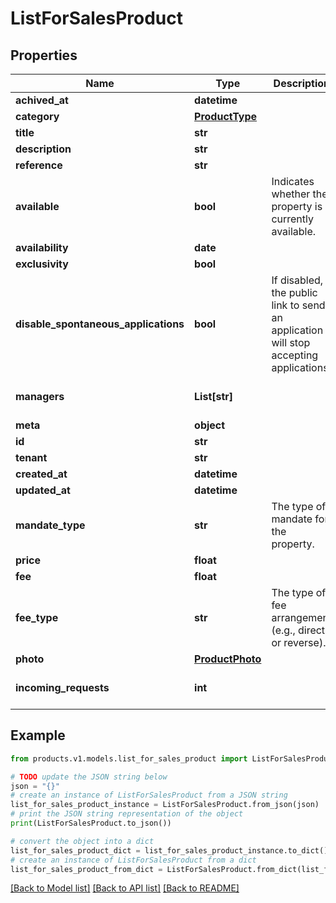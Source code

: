 # ListForSalesProduct


## Properties

Name | Type | Description | Notes
------------ | ------------- | ------------- | -------------
**achived_at** | **datetime** |  | [optional] 
**category** | [**ProductType**](ProductType.md) |  | [optional] 
**title** | **str** |  | [optional] 
**description** | **str** |  | [optional] 
**reference** | **str** |  | [optional] 
**available** | **bool** | Indicates whether the property is currently available. | [optional] [default to True]
**availability** | **date** |  | [optional] 
**exclusivity** | **bool** |  | [optional] 
**disable_spontaneous_applications** | **bool** | If disabled, the public link to send an application will stop accepting applications. | [optional] [default to False]
**managers** | **List[str]** |  | [optional] [default to []]
**meta** | **object** |  | [optional] 
**id** | **str** |  | 
**tenant** | **str** |  | 
**created_at** | **datetime** |  | 
**updated_at** | **datetime** |  | 
**mandate_type** | **str** | The type of mandate for the property. | [optional] [default to 'sales']
**price** | **float** |  | [optional] 
**fee** | **float** |  | [optional] 
**fee_type** | **str** | The type of fee arrangement (e.g., direct or reverse). | [optional] [default to 'direct']
**photo** | [**ProductPhoto**](ProductPhoto.md) |  | [optional] 
**incoming_requests** | **int** |  | [optional] [default to 0]

## Example

```python
from products.v1.models.list_for_sales_product import ListForSalesProduct

# TODO update the JSON string below
json = "{}"
# create an instance of ListForSalesProduct from a JSON string
list_for_sales_product_instance = ListForSalesProduct.from_json(json)
# print the JSON string representation of the object
print(ListForSalesProduct.to_json())

# convert the object into a dict
list_for_sales_product_dict = list_for_sales_product_instance.to_dict()
# create an instance of ListForSalesProduct from a dict
list_for_sales_product_from_dict = ListForSalesProduct.from_dict(list_for_sales_product_dict)
```
[[Back to Model list]](../README.md#documentation-for-models) [[Back to API list]](../README.md#documentation-for-api-endpoints) [[Back to README]](../README.md)


